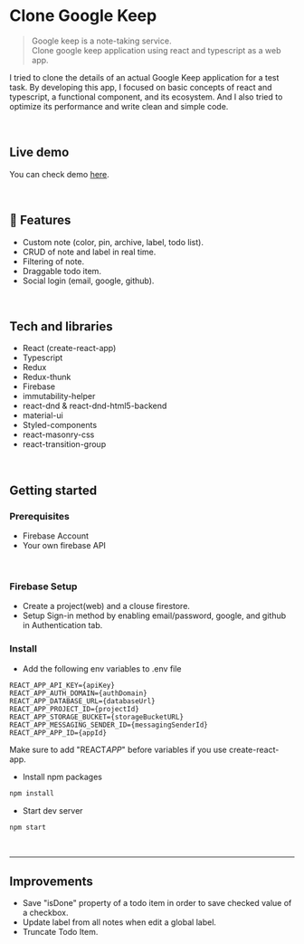 # Clone Google Keep

> Google keep is a note-taking service. <br>
> Clone google keep application using react and typescript as a web app.

I tried to clone the details of an actual Google Keep application for a test task.
By developing this app, I focused on basic concepts of react and typescript, a functional component, and its ecosystem. And I also tried to optimize its performance and write clean and simple code.

<br>

## Live demo

You can check demo [here](https://clone-google-keep.netlify.app).

<br>


## 💫 Features

- Custom note (color, pin, archive, label, todo list).
- CRUD of note and label in real time.
- Filtering of note.
- Draggable todo item.
- Social login (email, google, github).

<br>

## Tech and libraries

- React (create-react-app)
- Typescript
- Redux
- Redux-thunk
- Firebase
- immutability-helper
- react-dnd & react-dnd-html5-backend
- material-ui
- Styled-components
- react-masonry-css
- react-transition-group

<br>

## Getting started

### Prerequisites

- Firebase Account
- Your own firebase API

<br>

### Firebase Setup

- Create a project(web) and a clouse firestore.
- Setup Sign-in method by enabling email/password, google, and github in Authentication tab.

### Install

- Add the following env variables to .env file

```
REACT_APP_API_KEY={apiKey}
REACT_APP_AUTH_DOMAIN={authDomain}
REACT_APP_DATABASE_URL={databaseUrl}
REACT_APP_PROJECT_ID={projectId}
REACT_APP_STORAGE_BUCKET={storageBucketURL}
REACT_APP_MESSAGING_SENDER_ID={messagingSenderId}
REACT_APP_APP_ID={appId}
```

Make sure to add "REACT*APP*" before variables if you use create-react-app.

- Install npm packages

```bash
npm install
```

- Start dev server

```bash
npm start
```

<br>



---

## Improvements

- Save "isDone" property of a todo item in order to save checked value of a checkbox.
- Update label from all notes when edit a global label.
- Truncate Todo Item.
